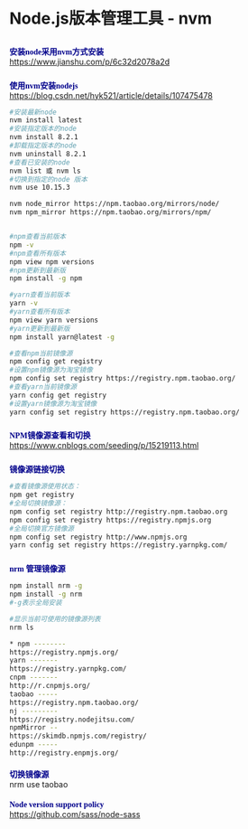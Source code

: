 
# Node.js版本管理工具 - nvm
## 

### <font face="Meiryo UI" color=#00008B> 
**安装node采用nvm方式安装**
</font>  
https://www.jianshu.com/p/6c32d2078a2d

### <font face="Meiryo UI" color=#00008B> 
**使用nvm安装nodejs**
</font>  
https://blog.csdn.net/hyk521/article/details/107475478

``` bash
#安装最新node 
nvm install latest 
#安装指定版本的node   
nvm install 8.2.1 
#卸载指定版本的node 
nvm uninstall 8.2.1 
#查看已安装的node  
nvm list 或 nvm ls 
#切换到指定的node 版本
nvm use 10.15.3   

nvm node_mirror https://npm.taobao.org/mirrors/node/  
nvm npm_mirror https://npm.taobao.org/mirrors/npm/  


#npm查看当前版本  
npm -v  
#npm查看所有版本  
npm view npm versions  
#npm更新到最新版  
npm install -g npm

#yarn查看当前版本
yarn -v
#yarn查看所有版本 
npm view yarn versions 
#yarn更新到最新版 
npm install yarn@latest -g

#查看npm当前镜像源 
npm config get registry 
#设置npm镜像源为淘宝镜像
npm config set registry https://registry.npm.taobao.org/  
#查看yarn当前镜像源
yarn config get registry  
#设置yarn镜像源为淘宝镜像
yarn config set registry https://registry.npm.taobao.org/ 
``` 

### <font face="Meiryo UI" color=#00008B> 
**NPM镜像源查看和切换**
</font>  
https://www.cnblogs.com/seeding/p/15219113.html

### <font face="Meiryo UI" color=#00008B> 
**镜像源链接切换**
</font>  
``` bash
#查看镜像源使用状态： 
npm get registry 
#全局切换镜像源： 
npm config set registry http://registry.npm.taobao.org
npm config set registry https://registry.npmjs.org 
#全局切换官方镜像源 
npm config set registry http://www.npmjs.org
yarn config set registry https://registry.yarnpkg.com/
``` 

### <font face="Meiryo UI" color=#00008B> 
**nrm 管理镜像源**
</font> 
``` bash
npm install nrm -g
npm install -g nrm
#-g表示全局安装

#显示当前可使用的镜像源列表 
nrm ls

* npm -------- 
https://registry.npmjs.org/ 
yarn ------- 
https://registry.yarnpkg.com/ 
cnpm ------- 
http://r.cnpmjs.org/ 
taobao ----- 
https://registry.npm.taobao.org/ 
nj --------- 
https://registry.nodejitsu.com/ 
npmMirror -- 
https://skimdb.npmjs.com/registry/ 
edunpm ----- 
http://registry.enpmjs.org/
``` 

#### <font face="Meiryo UI" color=#00008B> 
**切换镜像源**
</font>  
nrm use taobao

#### <font face="Meiryo UI" color=#00008B> 
**Node version support policy**
</font>   
https://github.com/sass/node-sass
